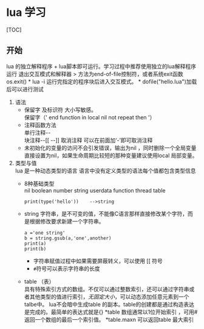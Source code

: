 # lua 学习
[TOC]
## 开始
lua 的独立解释程序 + lua脚本即可运行。学习过程中推荐使用独立的lua解释程序运行
退出交互模式和解释器 
	> 方法为end-of-file控制符，或者系统exit函数os.exit()
	*	lua -i 运行完指定的程序块后进入交互模式。
	*	dofile("hello.lua")加载后可以进行测试
1. 语法
	* 保留字 及标识符 大小写敏感。  
	 保留字（' end function in local nil not repeat then '）
	* 注释函数方法  
	单行注释--  
	块注释--[[  --]] 取消注释 可以在前面加‘-’即可取消注释
	* 未初始化的变量的访问不会引发错误，输出为nil ，同时删除一个全局变量直接设置为nil，如果生命周期比较短的那种变量建议使用local 局部变量。
2. 类型与值  
lua 是一种动态类型的语言 语言中没有定义类型的语法每个值都包含类型信息
	* 8种基础类型  
		nil boolean number string userdata function thread table  
		``` 
		print(type('hello'))	-->string
		```

	* string 字符串，是不可变的值，不能像C语言那样直接修改某个字符，而是根据修改要求新建一个字符串。
		```   
		a ='one string'
		b = string.gsub(a,'one',another)
		print(a)
		print(b)
		```
		* 字符串赋值过程中如果需要屏蔽转义，可以使用 [[ 符号
		* `#`符号可以表示字符串的长度
	* table （表）  
		具有特殊索引方式的数组。不仅可以通过整数索引，还可以通过字符串或者其他类型的值进行索引，*无固定大小*，可以动态添加任意元素到一个talbe中。
		lua不会暗中生成table 的副本。table的创建都是通过构造表达是完成的。最简单的表达式就是{}
		*table 数组通常以1位开始索引 ，可用#返回一个数组的最后一个索引值。
		*table.maxn 可以返回table 最大索引
		

